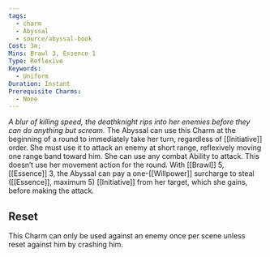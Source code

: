 ```yaml
---
tags:
  - charm
  - Abyssal
  - source/abyssal-book
Cost: 3m; 
Mins: Brawl 3, Essence 1
Type: Reflexive
Keywords:
  - Uniform
Duration: Instant
Prerequisite Charms:
  - None
---
```

*A blur of killing speed, the deathknight rips into her enemies before they can do anything but scream.*
The Abyssal can use this Charm at the beginning of a round to immediately take her turn, regardless of [[Initiative]] order. She must use it to attack an enemy at short range, reflexively moving one range band toward him. She can use any combat Ability to attack. This doesn’t use her movement action for the round.
With [[Brawl]] 5, [[Essence]] 3, the Abyssal can pay a one-[[Willpower]] surcharge to steal ([[Essence]], maximum 5) [[Initiative]] from her target, which she gains, before making the attack.
## Reset 
This Charm can only be used against an enemy once per scene unless reset against him by crashing him.